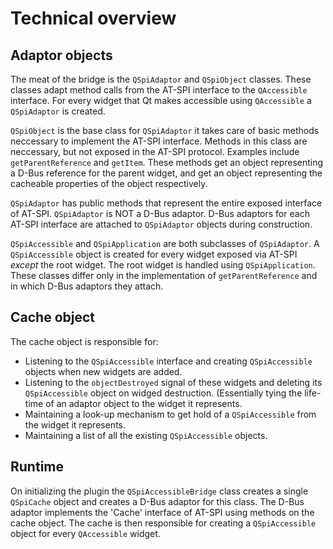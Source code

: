 # Technical overview #

## Adaptor objects ##

The meat of the bridge is the `QSpiAdaptor` and `QSpiObject` classes. These
classes adapt method calls from the AT-SPI interface to the `QAccessible`
interface. For every widget that Qt makes accessible using `QAccessible` a
`QSpiAdaptor` is created.

`QSpiObject` is the base class for `QSpiAdaptor` it takes care of basic methods
neccessary to implement the AT-SPI interface. Methods in this class are
neccessary, but not exposed in the AT-SPI protocol. Examples include
`getParentReference` and `getItem`. These methods get an object representing
a D-Bus reference for the parent widget, and get an object representing the
cacheable properties of the object respectively.

`QSpiAdaptor` has public methods that represent the entire exposed interface of
AT-SPI. `QSpiAdaptor` is NOT a D-Bus adaptor. D-Bus adaptors for each AT-SPI
interface are attached to `QSpiAdaptor` objects during construction.

`QSpiAccessible` and `QSpiApplication` are both subclasses of `QSpiAdaptor`.
A `QSpiAccessible` object is created for every widget exposed via AT-SPI
*except* the root widget. The root widget is handled using `QSpiApplication`.
These classes differ only in the implementation of `getParentReference` and
in which D-Bus adaptors they attach.

## Cache object ##

The cache object is responsible for:

- Listening to the `QSpiAccessible` interface and creating `QSpiAccessible`
  objects when new widgets are added.
- Listening to the `objectDestroyed` signal of these widgets and deleting
  its `QSpiAccessible` object on widged destruction. (Essentially tying the
  life-time of an adaptor object to the widget it represents.
- Maintaining a look-up mechanism to get hold of a `QSpiAccessible` from the
  widget it represents.
- Maintaining a list of all the existing `QSpiAccessible` objects.

## Runtime ##

On initializing the plugin the `QSpiAccessibleBridge` class creates a single
`QSpiCache` object and creates a D-Bus adaptor for this class. The D-Bus
adaptor implements the 'Cache' interface of AT-SPI using methods on the
cache object. The cache is then responsible for creating a `QSpiAccessible`
object for every `QAccessible` widget.
